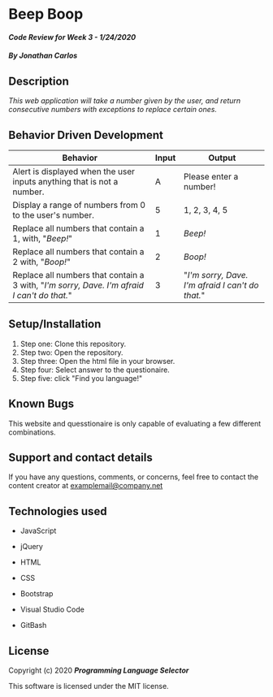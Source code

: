 # Beep Boop

#### _Code Review for Week 3 - 1/24/2020_

#### _By Jonathan Carlos_

## **Description**

_This web application will take a number given by the user, and return consecutive numbers with exceptions to replace certain ones._

## **Behavior Driven Development**

| Behavior | Input | Output |
|----------|-------|--------|
| Alert is displayed when the user inputs anything that is not a number. | A | Please enter a number! |
| Display a range of numbers from 0 to the user's number. | 5 | 1, 2, 3, 4, 5 |
| Replace all numbers that contain a 1, with, "_Beep!_" | 1 | _Beep!_ |
| Replace all numbers that contain a 2 with, "_Boop!_" | 2 | _Boop!_ |
| Replace all numbers that contain a 3 with, "_I'm sorry, Dave. I'm afraid I can't do that._" | 3 | "_I'm sorry, Dave. I'm afraid I can't do that._" |

## **Setup/Installation**

1. Step one: Clone this repository.
2. Step two: Open the repository.
3. Step three: Open the html file in your browser.
4. Step four: Select answer to the questionaire.
5. Step five: click "Find you language!"

## **Known Bugs**

This website and quesstionaire is only capable of evaluating a few different combinations.

## **Support and contact details**

If you have any questions, comments, or concerns, feel free to contact the content creator at examplemail@company.net 

## **Technologies used**

* JavaScript

* jQuery

* HTML

* CSS

* Bootstrap

* Visual Studio Code

* GitBash

## **License**

Copyright (c) 2020 **_Programming Language Selector_**

This software is licensed under the MIT license.